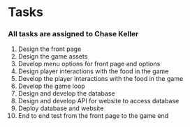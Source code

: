 
<h1>Tasks</h1>

<h3>All tasks are assigned to Chase Keller</h3>

<ol>

<li>Design the front page</li>

<li>Design the game assets</li>

<li>Develop menu options for front page and options</li>

<li>Design player interactions with the food in the game</li>

<li>Develop the player interactions with the food in the game</li>

<li>Develop the game loop</li>

<li>Design and develop the database</li>

<li>Design and develop API for website to access database</li>

<li>Deploy database and website</li>

<li>End to end test from the front page to the game end</li>

</ol>
